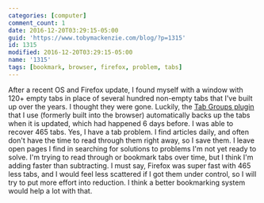 ```yaml
---
categories: [computer]
comment_count: 1
date: 2016-12-20T03:29:15-05:00
guid: 'https://www.tobymackenzie.com/blog/?p=1315'
id: 1315
modified: 2016-12-20T03:29:15-05:00
name: '1315'
tags: [bookmark, browser, firefox, problem, tabs]
---
```


After a recent OS and Firefox update, I found myself with a window with 120+ empty tabs in place of several hundred non-empty tabs that I've built up over the years.  I thought they were gone.  Luckily, the [Tab Groups plugin](https://addons.mozilla.org/en-US/firefox/addon/tab-groups-panorama/) that I use (formerly built into the browser) automatically backs up the tabs when it is updated, which had happened 6 days before.  I was able to recover 465 tabs.  Yes, I have a tab problem.  I find articles daily, and often don't have the time to read through them right away, so I save them.  I leave open pages I find in searching for solutions to problems I'm not yet ready to solve.  I'm trying to read through or bookmark tabs over time, but I think I'm adding faster than subtracting.  I must say, Firefox was super fast with 465 less tabs, and I would feel less scattered if I got them under control, so I will try to put more effort into reduction.  I think a better bookmarking system would help a lot with that.
